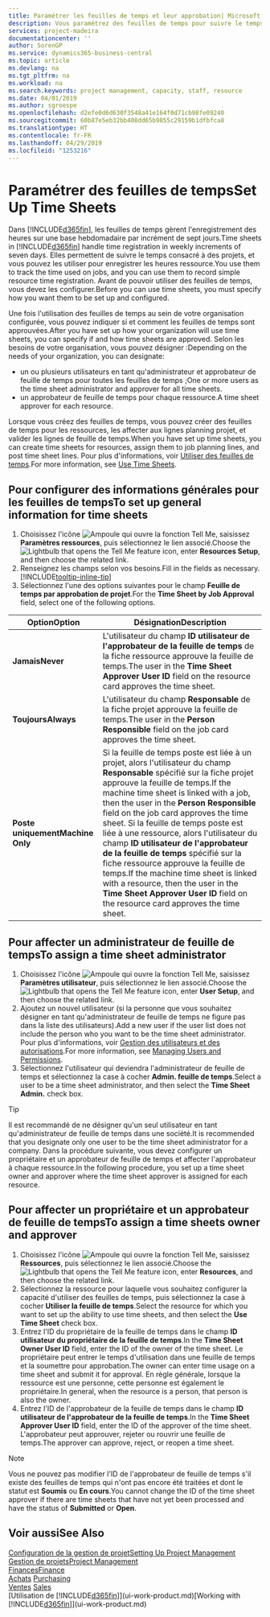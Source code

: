 ```yaml
---
title: Paramétrer les feuilles de temps et leur approbation| Microsoft Docs
description: Vous paramétrez des feuilles de temps pour suivre le temps consacré aux projets et l'utilisation des ressources, vous aider à gérer des projets, à recruter du personnel, et à anticiper vos capacités
services: project-madeira
documentationcenter: ''
author: SorenGP
ms.service: dynamics365-business-central
ms.topic: article
ms.devlang: na
ms.tgt_pltfrm: na
ms.workload: na
ms.search.keywords: project management, capacity, staff, resource
ms.date: 04/01/2019
ms.author: sgroespe
ms.openlocfilehash: d2efe0d6d630f3548a41e164f0d71cb98fe09240
ms.sourcegitcommit: 60b87e5eb32bb408dd65b9855c29159b1dfbfca8
ms.translationtype: HT
ms.contentlocale: fr-FR
ms.lasthandoff: 04/29/2019
ms.locfileid: "1253216"
---
```

# <a name="set-up-time-sheets"></a><span data-ttu-id="803ee-103">Paramétrer des feuilles de temps</span><span class="sxs-lookup"><span data-stu-id="803ee-103">Set Up Time Sheets</span></span>
<span data-ttu-id="803ee-104">Dans [!INCLUDE[d365fin](includes/d365fin_md.md)], les feuilles de temps gèrent l'enregistrement des heures sur une base hebdomadaire par incrément de sept jours.</span><span class="sxs-lookup"><span data-stu-id="803ee-104">Time sheets in [!INCLUDE[d365fin](includes/d365fin_md.md)] handle time registration in weekly increments of seven days.</span></span> <span data-ttu-id="803ee-105">Elles permettent de suivre le temps consacré à des projets, et vous pouvez les utiliser pour enregistrer les heures ressource.</span><span class="sxs-lookup"><span data-stu-id="803ee-105">You use them to track the time used on jobs, and you can use them to record simple resource time registration.</span></span> <span data-ttu-id="803ee-106">Avant de pouvoir utiliser des feuilles de temps, vous devez les configurer.</span><span class="sxs-lookup"><span data-stu-id="803ee-106">Before you can use time sheets, you must specify how you want them to be set up and configured.</span></span>

<span data-ttu-id="803ee-107">Une fois l'utilisation des feuilles de temps au sein de votre organisation configurée, vous pouvez indiquer si et comment les feuilles de temps sont approuvées.</span><span class="sxs-lookup"><span data-stu-id="803ee-107">After you have set up how your organization will use time sheets, you can specify if and how time sheets are approved.</span></span> <span data-ttu-id="803ee-108">Selon les besoins de votre organisation, vous pouvez désigner :</span><span class="sxs-lookup"><span data-stu-id="803ee-108">Depending on the needs of your organization, you can designate:</span></span>

* <span data-ttu-id="803ee-109">un ou plusieurs utilisateurs en tant qu'administrateur et approbateur de feuille de temps pour toutes les feuilles de temps ;</span><span class="sxs-lookup"><span data-stu-id="803ee-109">One or more users as the time sheet administrator and approver for all time sheets.</span></span>
* <span data-ttu-id="803ee-110">un approbateur de feuille de temps pour chaque ressource.</span><span class="sxs-lookup"><span data-stu-id="803ee-110">A time sheet approver for each resource.</span></span>

<span data-ttu-id="803ee-111">Lorsque vous créez des feuilles de temps, vous pouvez créer des feuilles de temps pour les ressources, les affecter aux lignes planning projet, et valider les lignes de feuille de temps.</span><span class="sxs-lookup"><span data-stu-id="803ee-111">When you have set up time sheets, you can create time sheets for resources, assign them to job planning lines, and post time sheet lines.</span></span> <span data-ttu-id="803ee-112">Pour plus d'informations, voir [Utiliser des feuilles de temps](projects-how-use-time-sheets.md).</span><span class="sxs-lookup"><span data-stu-id="803ee-112">For more information, see [Use Time Sheets](projects-how-use-time-sheets.md).</span></span>

## <a name="to-set-up-general-information-for-time-sheets"></a><span data-ttu-id="803ee-113">Pour configurer des informations générales pour les feuilles de temps</span><span class="sxs-lookup"><span data-stu-id="803ee-113">To set up general information for time sheets</span></span>
1. <span data-ttu-id="803ee-114">Choisissez l'icône ![Ampoule qui ouvre la fonction Tell Me](media/ui-search/search_small.png "Dites-moi ce que vous voulez faire"), saisissez **Paramètres ressources**, puis sélectionnez le lien associé.</span><span class="sxs-lookup"><span data-stu-id="803ee-114">Choose the ![Lightbulb that opens the Tell Me feature](media/ui-search/search_small.png "Tell me what you want to do") icon, enter **Resources Setup**, and then choose the related link.</span></span>  
2. <span data-ttu-id="803ee-115">Renseignez les champs selon vos besoins.</span><span class="sxs-lookup"><span data-stu-id="803ee-115">Fill in the fields as necessary.</span></span> [!INCLUDE[tooltip-inline-tip](includes/tooltip-inline-tip_md.md)]
3. <span data-ttu-id="803ee-116">Sélectionnez l'une des options suivantes pour le champ **Feuille de temps par approbation de projet**.</span><span class="sxs-lookup"><span data-stu-id="803ee-116">For the **Time Sheet by Job Approval** field, select one of the following options.</span></span>

| <span data-ttu-id="803ee-117">Option</span><span class="sxs-lookup"><span data-stu-id="803ee-117">Option</span></span> | <span data-ttu-id="803ee-118">Désignation</span><span class="sxs-lookup"><span data-stu-id="803ee-118">Description</span></span> |
| --- | --- |
| <span data-ttu-id="803ee-119">**Jamais**</span><span class="sxs-lookup"><span data-stu-id="803ee-119">**Never**</span></span> |<span data-ttu-id="803ee-120">L'utilisateur du champ **ID utilisateur de l'approbateur de la feuille de temps** de la fiche ressource approuve la feuille de temps.</span><span class="sxs-lookup"><span data-stu-id="803ee-120">The user in the **Time Sheet Approver User ID** field on the resource card approves the time sheet.</span></span> |
| <span data-ttu-id="803ee-121">**Toujours**</span><span class="sxs-lookup"><span data-stu-id="803ee-121">**Always**</span></span> |<span data-ttu-id="803ee-122">L'utilisateur du champ **Responsable** de la fiche projet approuve la feuille de temps.</span><span class="sxs-lookup"><span data-stu-id="803ee-122">The user in the **Person Responsible** field on the job card approves the time sheet.</span></span> |
| <span data-ttu-id="803ee-123">**Poste uniquement**</span><span class="sxs-lookup"><span data-stu-id="803ee-123">**Machine Only**</span></span> |<span data-ttu-id="803ee-124">Si la feuille de temps poste est liée à un projet, alors l'utilisateur du champ **Responsable** spécifié sur la fiche projet approuve la feuille de temps.</span><span class="sxs-lookup"><span data-stu-id="803ee-124">If the machine time sheet is linked with a job, then the user in the **Person Responsible** field on the job card approves the time sheet.</span></span> <span data-ttu-id="803ee-125">Si la feuille de temps poste est liée à une ressource, alors l'utilisateur du champ **ID utilisateur de l'approbateur de la feuille de temps** spécifié sur la fiche ressource approuve la feuille de temps.</span><span class="sxs-lookup"><span data-stu-id="803ee-125">If the machine time sheet is linked with a resource, then the user in the **Time Sheet Approver User ID** field on the resource card approves the time sheet.</span></span> |

## <a name="to-assign-a-time-sheet-administrator"></a><span data-ttu-id="803ee-126">Pour affecter un administrateur de feuille de temps</span><span class="sxs-lookup"><span data-stu-id="803ee-126">To assign a time sheet administrator</span></span>
1. <span data-ttu-id="803ee-127">Choisissez l'icône ![Ampoule qui ouvre la fonction Tell Me](media/ui-search/search_small.png "Dites-moi ce que vous voulez faire"), saisissez **Paramètres utilisateur**, puis sélectionnez le lien associé.</span><span class="sxs-lookup"><span data-stu-id="803ee-127">Choose the ![Lightbulb that opens the Tell Me feature](media/ui-search/search_small.png "Tell me what you want to do") icon, enter **User Setup**, and then choose the related link.</span></span>  
2. <span data-ttu-id="803ee-128">Ajoutez un nouvel utilisateur (si la personne que vous souhaitez désigner en tant qu'administrateur de feuille de temps ne figure pas dans la liste des utilisateurs).</span><span class="sxs-lookup"><span data-stu-id="803ee-128">Add a new user if the user list does not include the person who you want to be the time sheet administrator.</span></span> <span data-ttu-id="803ee-129">Pour plus d'informations, voir [Gestion des utilisateurs et des autorisations](ui-how-users-permissions.md).</span><span class="sxs-lookup"><span data-stu-id="803ee-129">For more information, see [Managing Users and Permissions](ui-how-users-permissions.md).</span></span>
3. <span data-ttu-id="803ee-130">Sélectionnez l'utilisateur qui deviendra l'administrateur de feuille de temps et sélectionnez la case à cocher **Admin. feuille de temps**.</span><span class="sxs-lookup"><span data-stu-id="803ee-130">Select a user to be a time sheet administrator, and then select the **Time Sheet Admin.** check box.</span></span>  

> [!TIP]  
>   <span data-ttu-id="803ee-131">Il est recommandé de ne désigner qu'un seul utilisateur en tant qu'administrateur de feuille de temps dans une société.</span><span class="sxs-lookup"><span data-stu-id="803ee-131">It is recommended that you designate only one user to be the time sheet administrator for a company.</span></span> <span data-ttu-id="803ee-132">Dans la procédure suivante, vous devez configurer un propriétaire et un approbateur de feuille de temps et affecter l'approbateur à chaque ressource.</span><span class="sxs-lookup"><span data-stu-id="803ee-132">In the following procedure, you set up a time sheet owner and approver where the time sheet approver is assigned for each resource.</span></span>  

## <a name="to-assign-a-time-sheets-owner-and-approver"></a><span data-ttu-id="803ee-133">Pour affecter un propriétaire et un approbateur de feuille de temps</span><span class="sxs-lookup"><span data-stu-id="803ee-133">To assign a time sheets owner and approver</span></span>
1. <span data-ttu-id="803ee-134">Choisissez l'icône ![Ampoule qui ouvre la fonction Tell Me](media/ui-search/search_small.png "Dites-moi ce que vous voulez faire"), saisissez **Ressources**, puis sélectionnez le lien associé.</span><span class="sxs-lookup"><span data-stu-id="803ee-134">Choose the ![Lightbulb that opens the Tell Me feature](media/ui-search/search_small.png "Tell me what you want to do") icon, enter **Resources**, and then choose the related link.</span></span>
2. <span data-ttu-id="803ee-135">Sélectionnez la ressource pour laquelle vous souhaitez configurer la capacité d'utiliser des feuilles de temps, puis sélectionnez la case à cocher **Utiliser la feuille de temps**.</span><span class="sxs-lookup"><span data-stu-id="803ee-135">Select the resource for which you want to set up the ability to use time sheets, and then select the **Use Time Sheet** check box.</span></span>  
3. <span data-ttu-id="803ee-136">Entrez l'ID du propriétaire de la feuille de temps dans le champ **ID utilisateur du propriétaire de la feuille de temps**.</span><span class="sxs-lookup"><span data-stu-id="803ee-136">In the **Time Sheet Owner User ID** field, enter the ID of the owner of the time sheet.</span></span> <span data-ttu-id="803ee-137">Le propriétaire peut entrer le temps d'utilisation dans une feuille de temps et la soumettre pour approbation.</span><span class="sxs-lookup"><span data-stu-id="803ee-137">The owner can enter time usage on a time sheet and submit it for approval.</span></span> <span data-ttu-id="803ee-138">En règle générale, lorsque la ressource est une personne, cette personne est également le propriétaire.</span><span class="sxs-lookup"><span data-stu-id="803ee-138">In general, when the resource is a person, that person is also the owner.</span></span>  
4. <span data-ttu-id="803ee-139">Entrez l'ID de l'approbateur de la feuille de temps dans le champ **ID utilisateur de l'approbateur de la feuille de temps**.</span><span class="sxs-lookup"><span data-stu-id="803ee-139">In the **Time Sheet Approver User ID** field, enter the ID of the approver of the time sheet.</span></span> <span data-ttu-id="803ee-140">L'approbateur peut approuver, rejeter ou rouvrir une feuille de temps.</span><span class="sxs-lookup"><span data-stu-id="803ee-140">The approver can approve, reject, or reopen a time sheet.</span></span>  

> [!NOTE]  
>   <span data-ttu-id="803ee-141">Vous ne pouvez pas modifier l'ID de l'approbateur de feuille de temps s'il existe des feuilles de temps qui n'ont pas encore été traitées et dont le statut est **Soumis** ou **En cours**.</span><span class="sxs-lookup"><span data-stu-id="803ee-141">You cannot change the ID of the time sheet approver if there are time sheets that have not yet been processed and have the status of **Submitted** or **Open**.</span></span>

## <a name="see-also"></a><span data-ttu-id="803ee-142">Voir aussi</span><span class="sxs-lookup"><span data-stu-id="803ee-142">See Also</span></span>
[<span data-ttu-id="803ee-143">Configuration de la gestion de projet</span><span class="sxs-lookup"><span data-stu-id="803ee-143">Setting Up Project Management</span></span>](projects-setup-projects.md)  
[<span data-ttu-id="803ee-144">Gestion de projets</span><span class="sxs-lookup"><span data-stu-id="803ee-144">Project Management</span></span>](projects-manage-projects.md)  
[<span data-ttu-id="803ee-145">Finances</span><span class="sxs-lookup"><span data-stu-id="803ee-145">Finance</span></span>](finance.md)  
<span data-ttu-id="803ee-146">[Achats](purchasing-manage-purchasing.md)       </span><span class="sxs-lookup"><span data-stu-id="803ee-146">[Purchasing](purchasing-manage-purchasing.md)       </span></span>  
<span data-ttu-id="803ee-147">[Ventes](sales-manage-sales.md)    </span><span class="sxs-lookup"><span data-stu-id="803ee-147">[Sales](sales-manage-sales.md)    </span></span>  
<span data-ttu-id="803ee-148">[Utilisation de [!INCLUDE[d365fin](includes/d365fin_md.md)]](ui-work-product.md)</span><span class="sxs-lookup"><span data-stu-id="803ee-148">[Working with [!INCLUDE[d365fin](includes/d365fin_md.md)]](ui-work-product.md)</span></span>  
